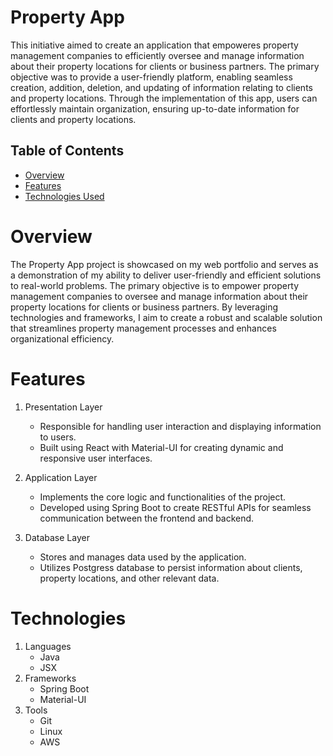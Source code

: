# Property App
This initiative aimed to create an application that empoweres property management companies to efficiently oversee and manage information about their property locations for clients or business partners. The primary objective was to provide a user-friendly platform, 
enabling seamless creation, addition, deletion, and updating of information relating to clients and property locations. Through the implementation of this app, users can effortlessly maintain organization, ensuring up-to-date information for clients and property locations. 

## Table of Contents
- [Overview](#overview)
- [Features](#features)
- [Technologies Used](#technologies)

# Overview

The Property App project is showcased on my web portfolio and serves as a demonstration of my ability to deliver user-friendly and efficient solutions to real-world problems. The primary objective is to empower property management companies to oversee and manage information about their property locations for clients or business partners. By leveraging technologies and frameworks, I aim to create a robust and scalable solution that streamlines property management processes and enhances organizational efficiency.

# Features

1. Presentation Layer
   - Responsible for handling user interaction and displaying information to users.
   - Built using React with Material-UI for creating dynamic and responsive user interfaces.

2. Application Layer
   - Implements the core logic and functionalities of the project.
   - Developed using Spring Boot to create RESTful APIs for seamless communication between the frontend and backend.
  
3. Database Layer
   - Stores and manages data used by the application.
   - Utilizes Postgress database to persist information about clients, property locations, and other relevant data.
  
# Technologies

1. Languages
   - Java
   - JSX
2. Frameworks
   - Spring Boot
   - Material-UI
3. Tools
   - Git
   - Linux
   - AWS
     
